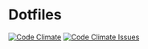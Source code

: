# Dotfiles

[![Code Climate][code-climate-image]][code-climate-url]
[![Code Climate Issues][code-climate-issues-image]][code-climate-issues-url]

[code-climate-image]: https://codeclimate.com/github/rusty1s/dotfiles/badges/gpa.svg
[code-climate-url]: https://codeclimate.com/github/rusty1s/dotfiles
[code-climate-issues-image]: https://codeclimate.com/github/rusty1s/dotfiles/badges/issue_count.svg
[code-climate-issues-url]: https://codeclimate.com/github/rusty1s/dotfiles/issues
